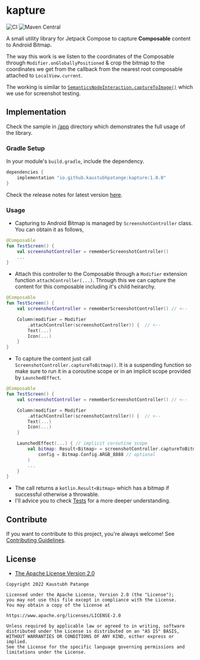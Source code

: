 # kapture

![CI](https://github.com/KaustubhPatange/kapture/workflows/ci/badge.svg)
![Maven Central](https://img.shields.io/maven-central/v/io.github.kaustubhpatange/kapture)

A small utility library for Jetpack Compose to capture **Composable** content to Android Bitmap.

The way this work is we listen to the coordinates of the Composable through `Modifier.onGloballyPositioned` & crop the bitmap to the coordinates we get from the callback from the nearest root composable attached to `LocalView.current`.

The working is similar to [`SemanticsNodeInteraction.captureToImage()`](https://cs.android.com/androidx/platform/frameworks/support/+/androidx-main:compose/ui/ui-test/src/androidMain/kotlin/androidx/compose/ui/test/AndroidImageHelpers.android.kt;l=42) which we use for screenshot testing.

## Implementation

Check the sample in [/app](/app) directory which demonstrates the full usage of the library.

### Gradle Setup

In your module's `build.gradle`, include the dependency.

```gradle
dependencies {
    implementation "io.github.kaustubhpatange:kapture:1.0.0"
}
```

Check the release notes for latest version [here](CHANGELOG.md).

### Usage

- Capturing to Android Bitmap is managed by `ScreenshotController` class. You can obtain it as follows,

```kotlin
@Composable
fun TestScreen() {
    val screenshotController = rememberScreenshotController()
    ...
}
```

- Attach this controller to the Composable through a `Modifier` extension function `attachController(...)`. Through this we can capture the content for this composable including it's child heirarchy.

```kotlin
@Composable
fun TestScreen() {
    val screenshotController = rememberScreenshotController() // <--

    Column(modifier = Modifier
        .attachController(screenshotController)) {  // <--
        Text(...)
        Icon(...)
    }
}
```

- To capture the content just call `ScreenshotController.captureToBitmap()`. It is a suspending function so make sure to run it in a coroutine scope or in an implicit scope provided by `LaunchedEffect`.

```kotlin
@Composable
fun TestScreen() {
    val screenshotController = rememberScreenshotController() // <--

    Column(modifier = Modifier
        .attachController(screenshotController)) {  // <--
        Text(...)
        Icon(...)
    }

    LaunchedEffect(...) { // implicit coroutine scope
        val bitmap: Result<Bitmap> = screenshotController.captureToBitmap(
            config = Bitmap.Config.ARGB_8888 // optional
        )
        ...
    }
}
```

- The call returns a `kotlin.Result<Bitmap>` which has a bitmap if successful otherwise a throwable.
- I'll advice you to check [Tests](kapture/src/androidTest/java/com/kpstv/compose/kapture/) for a more deeper understanding.

## Contribute

If you want to contribute to this project, you're always welcome!
See [Contributing Guidelines](CONTRIBUTING.md).

## License

- [The Apache License Version 2.0](https://www.apache.org/licenses/LICENSE-2.0.txt)

```
Copyright 2022 Kaustubh Patange

Licensed under the Apache License, Version 2.0 (the "License");
you may not use this file except in compliance with the License.
You may obtain a copy of the License at

https://www.apache.org/licenses/LICENSE-2.0

Unless required by applicable law or agreed to in writing, software
distributed under the License is distributed on an "AS IS" BASIS,
WITHOUT WARRANTIES OR CONDITIONS OF ANY KIND, either express or implied.
See the License for the specific language governing permissions and
limitations under the License.
```
